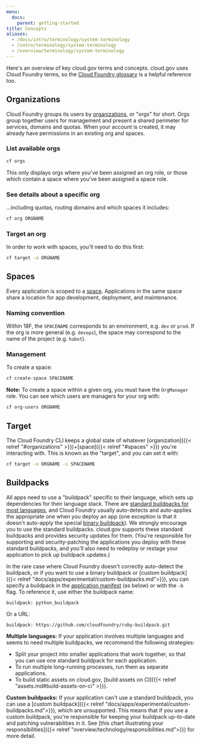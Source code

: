 ```yaml
---
menu:
  docs:
    parent: getting-started
title: Concepts
aliases:
  - /docs/intro/terminology/system-terminology
  - /intro/terminology/system-terminology
  - /overview/terminology/system-terminology
---
```


Here's an overview of key cloud.gov terms and concepts. cloud.gov uses Cloud Foundry terms, so the [Cloud Foundry glossary](http://docs.cloudfoundry.org/concepts/glossary.html) is a helpful reference too.

## Organizations

Cloud Foundry groups its users by [organizations](http://docs.cloudfoundry.org/concepts/roles.html#orgs), or "orgs" for short. Orgs group together users for management and present a shared perimeter for services, domains and quotas. When your account is created, it may already have permissions in an existing org and spaces.

### List available orgs

```bash
cf orgs
```

This only displays orgs where you've been assigned an org role, or those which contain a space where you've been assigned a space role.

### See details about a specific org

...including quotas, routing domains and which spaces it includes:

```bash
cf org ORGNAME
```

### Target an org

In order to work with spaces, you'll need to do this first:

```bash
cf target -o ORGNAME
```

## Spaces

Every application is scoped to a [space](http://docs.cloudfoundry.org/concepts/roles.html#spaces). Applications in the same space share a location for app development, deployment, and maintenance.

### Naming convention

Within 18F, the `SPACENAME` corresponds to an environment, e.g. `dev` or `prod`. If the org is more general (e.g. `devops`), the space may correspond to the name of the project (e.g. `hubot`).

### Management

To create a space:

```bash
cf create-space SPACENAME
```

**Note:**  To create a space within a given org, you must have the `OrgManager` role. You can see which users are managers for your org with:

```bash
cf org-users ORGNAME
```

## Target

The Cloud Foundry CLI keeps a global state of whatever [organization]({{< relref "#organizations" >}})+[space]({{< relref "#spaces" >}}) you're interacting with. This is known as the "target", and you can set it with:

```bash
cf target -o ORGNAME -s SPACENAME
```

## Buildpacks

All apps need to use a "buildpack" specific to their language, which sets up dependencies for their language stack. There are [standard buildpacks for most languages](https://docs.cloudfoundry.org/buildpacks/), and Cloud Foundry usually auto-detects and auto-applies the appropriate one when you deploy an app (one exception is that it doesn't auto-apply the special [binary buildpack](https://docs.cloudfoundry.org/buildpacks/binary/index.html)). We strongly encourage you to use the standard buildpacks. cloud.gov supports these standard buildpacks and provides security updates for them. (You're responsible for supporting and security-patching the applications you deploy with these standard buildpacks, and you'll also need to redeploy or restage your application to pick up buildpack updates.)

In the rare case where Cloud Foundry doesn't correctly auto-detect the buildpack, or if you want to use a binary buildpack or [custom buildpack]({{< relref "docs/apps/experimental/custom-buildpacks.md">}}), you can specify a buildpack in the [application manifest](http://docs.cloudfoundry.org/devguide/deploy-apps/manifest.html) (as below) or with the `-b` flag. To reference it, use either the buildpack name:

    buildpack: python_buildpack

Or a URL:

    buildpack: https://github.com/cloudfoundry/ruby-buildpack.git

**Multiple languages:** If your application involves multiple languages and seems to need multiple buildpacks, we recommend the following strategies:

* Split your project into smaller applications that work together, so that you can use one standard buildpack for each application.
* To run multiple long-running processes, run them as separate applications.
* To build static assets on cloud.gov, [build assets on CI]({{< relref "assets.md#build-assets-on-ci" >}}).

**Custom buildpacks:** If your application can't use a standard buildpack, you can use a [custom buildpack]({{< relref "docs/apps/experimental/custom-buildpacks.md">}}), which are unsupported. This means that if you use a custom buildpack, you're responsible for keeping your buildpack up-to-date and patching vulnerabilities in it. See [this chart illustrating your responsibilities]({{< relref "overview/technology/responsibilities.md">}}) for more detail.
